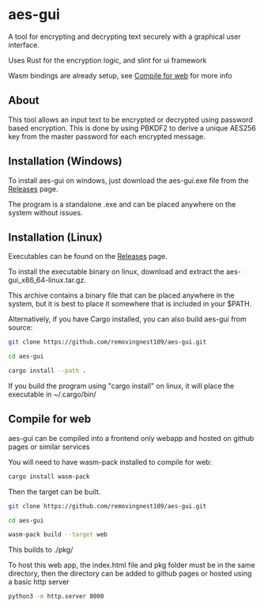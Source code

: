 # aes-gui

A tool for encrypting and decrypting text securely with a graphical user interface.

Uses Rust for the encryption logic, and slint for ui framework

Wasm bindings are already setup, see [Compile for web](#compile-for-web) for more info

## About

This tool allows an input text to be encrypted or decrypted using password based encryption. This is done by using PBKDF2 to derive a unique AES256 key from the master password for each encrypted message.

## Installation (Windows)
To install aes-gui on windows, just download the aes-gui.exe file from the [Releases](https://github.com/removingnest109/aes-gui/releases/latest) page.

The program is a standalone .exe and can be placed anywhere on the system without issues.

## Installation (Linux)
Executables can be found on the [Releases](https://github.com/removingnest109/aes-gui/releases/latest) page.

To install the executable binary on linux, download and extract the aes-gui_x86_64-linux.tar.gz.

This archive contains a binary file that can be placed anywhere in the system, but it is best to place it somewhere that is included in your $PATH.

Alternatively, if you have Cargo installed, you can also build aes-gui from source:

```bash
git clone https://github.com/removingnest109/aes-gui.git

cd aes-gui

cargo install --path .
```

If you build the program using "cargo install" on linux, it will place the executable in ~/.cargo/bin/

## Compile for web
aes-gui can be compiled into a frontend only webapp and hosted on github pages or similar services

You will need to have wasm-pack installed to compile for web:
```bash
cargo install wasm-pack
```

Then the target can be built. 
```bash
git clone https://github.com/removingnest109/aes-gui.git

cd aes-gui

wasm-pack build --target web
```

This builds to ./pkg/

To host this web app, the index.html file and pkg folder must be in the same directory, then the directory can be added to github pages or hosted using a basic http server

```bash
python3 -m http.server 8000
```
